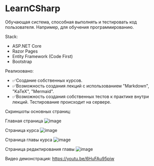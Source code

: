 # LearnCSharp

Обучающая система, способная выполнять и тестировать код пользователя. Например, для обучения программированию.

Stack:
- ASP.NET Core
- Razor Pages
- Entity Framework (Code First)
- Bootstrap


Реализовано:
- ✅Создание собственных курсов.
- ✅Возможность создания лекций с использованием "Markdown", "KaTeX", "Mermaid".
- ✅Возможность создания собственных тестов к практике внутри лекций. Тестирование происходит на сервере.

Скриншоты основных страниц:

Главная страница
![image](https://user-images.githubusercontent.com/87543713/125997149-28fced09-9971-463d-a8ec-09373d994f00.png)

Страница курса
![image](https://user-images.githubusercontent.com/87543713/125997251-dde953dd-2ab3-43c1-96f7-23d7ee797ee6.png)

Страница главы курса
![image](https://user-images.githubusercontent.com/87543713/125997382-1f9106a0-b34b-4097-b888-1f9566b852dc.png)

Страница редактирования главы
![image](https://user-images.githubusercontent.com/87543713/125997474-585c99a3-1c3a-478a-9d0d-b6c2b18b368c.png)


Видео демонстрация: https://youtu.be/6HuFAu95piw

